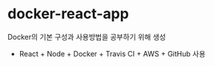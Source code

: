 # docker-react-app

Docker의 기본 구성과 사용방법을 공부하기 위해 생성

- React + Node + Docker + Travis CI + AWS + GitHub 사용
